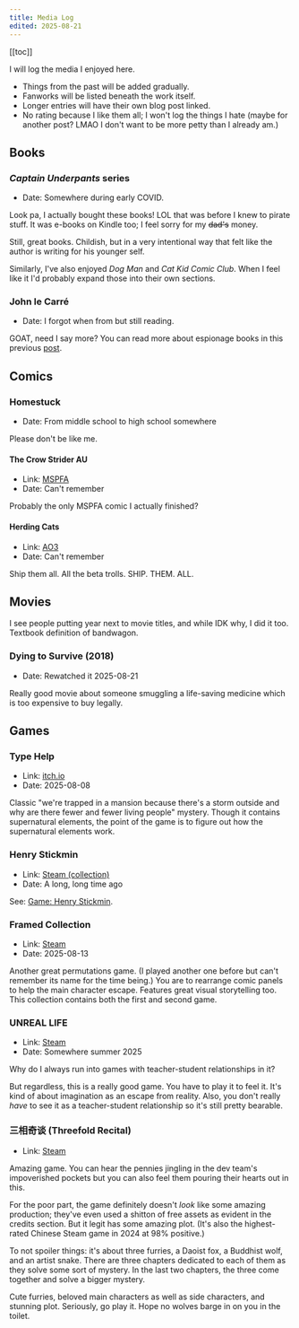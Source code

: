 ```yaml
---
title: Media Log
edited: 2025-08-21
---
```


[[toc]]

I will log the media I enjoyed here.

- Things from the past will be added gradually.
- Fanworks will be listed beneath the work itself.
- Longer entries will have their own blog post linked.
- No rating because I like them all; I won't log the things I hate (maybe for another post? LMAO I don't want to be more petty than I already am.)

## Books

### *Captain Underpants* series

- Date: Somewhere during early COVID.

Look pa, I actually bought these books! LOL that was before I knew to pirate stuff. It was e-books on Kindle too; I feel sorry for my ~~dad's~~ money.

Still, great books. Childish, but in a very intentional way that felt like the author is writing for his younger self.

Similarly, I've also enjoyed *Dog Man* and *Cat Kid Comic Club*. When I feel like it I'd probably expand those into their own sections.

### John le Carré

- Date: I forgot when from but still reading.

GOAT, need I say more? You can read more about espionage books in this previous [post](/posts/see-reading-john-le-carr-paid-off/).

## Comics

### Homestuck

- Date: From middle school to high school somewhere

Please don't be like me.

#### The Crow Strider AU

- Link: [MSPFA](https://mspfa.com/?s=44153&p=1)
- Date: Can't remember

Probably the only MSPFA comic I actually finished?

#### Herding Cats

- Link: [AO3](https://archiveofourown.org/works/349720/chapters/568917)
- Date: Can't remember

Ship them all. All the beta trolls. SHIP. THEM. ALL.

## Movies

I see people putting year next to movie titles, and while IDK why, I did it too. Textbook definition of bandwagon.

### Dying to Survive (2018)

- Date: Rewatched it 2025-08-21

Really good movie about someone smuggling a life-saving medicine which is too expensive to buy legally.

## Games

### Type Help

- Link: [itch.io](https://william-rous.itch.io/type-help)
- Date: 2025-08-08

Classic "we're trapped in a mansion because there's a storm outside and why are there fewer and fewer living people" mystery. Though it contains supernatural elements, the point of the game is to figure out how the supernatural elements work.

### Henry Stickmin

- Link: [Steam (collection)](https://store.steampowered.com/app/1089980/The_Henry_Stickmin_Collection/)
- Date: A long, long time ago

See: [Game: Henry Stickmin](/posts/2025-08-13/).

### Framed Collection

- Link: [Steam](https://store.steampowered.com/app/322450/FRAMED_Collection/)
- Date: 2025-08-13

Another great permutations game. (I played another one before but can't remember its name for the time being.) You are to rearrange comic panels to help the main character escape. Features great visual storytelling too. This collection contains both the first and second game.

### UNREAL LIFE

- Link: [Steam](https://store.steampowered.com/app/1335560/UNREAL_LIFE/)
- Date: Somewhere summer 2025

Why do I always run into games with teacher-student relationships in it?

But regardless, this is a really good game. You have to play it to feel it. It's kind of about imagination as an escape from reality. Also, you don't really *have* to see it as a teacher-student relationship so it's still pretty bearable.

### 三相奇谈 (Threefold Recital)

- Link: [Steam](https://store.steampowered.com/app/3084280/Threefold_Recital/)

Amazing game. You can hear the pennies jingling in the dev team's impoverished pockets but you can also feel them pouring their hearts out in this.

For the poor part, the game definitely doesn't *look* like some amazing production; they've even used a shitton of free assets as evident in the credits section. But it legit has some amazing plot. (It's also the highest-rated Chinese Steam game in 2024 at 98% positive.)

To not spoiler things: it's about three furries, a Daoist fox, a Buddhist wolf, and an artist snake. There are three chapters dedicated to each of them as they solve some sort of mystery. In the last two chapters, the three come together and solve a bigger mystery.

Cute furries, beloved main characters as well as side characters, and stunning plot. Seriously, go play it. Hope no wolves barge in on you in the toilet.
